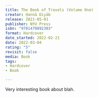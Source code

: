 ```yaml
---
title: The Book of Travels (Volume One)
creator: Ḥannā Diyāb
release: 2021-05-01
publisher: NYU Press
isbn: "9781479892303"
format: Hardcover
date_started: 2022-02-21
date: 2022-03-04
rating: "5"
revisit: false
media: Book
tags:
- Hardcover
- Book

---
```

Very interesting book about blah.